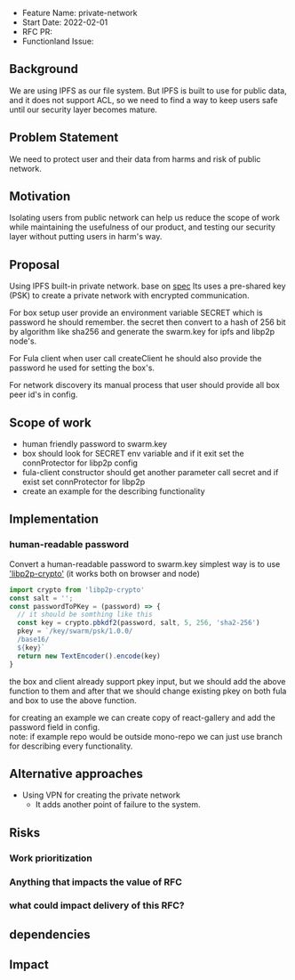 - Feature Name: private-network
- Start Date: 2022-02-01
- RFC PR:
- Functionland Issue:

## Background
We are using IPFS as our file system. But IPFS is built to use for public data, and it does not support ACL, 
so we need to find a way to keep users safe until our security layer becomes mature.

## Problem Statement
We need to protect user and their data from harms and risk of public network.  

## Motivation
Isolating users from public network can help us reduce the scope of work while maintaining the usefulness of our product, and testing our security layer without putting users in harm's way. 

## Proposal
Using IPFS built-in private network. base on [spec](https://github.com/libp2p/specs/blob/master/pnet/Private-Networks-PSK-V1.md)
Its uses a pre-shared key (PSK) to create a private network with encrypted communication.

For box setup user provide an environment variable SECRET which is password he should remember.
the secret then convert to a hash of 256 bit by algorithm like sha256 and generate the swarm.key for ipfs and libp2p node's.

For Fula client when user call createClient he should also provide the password he used for setting the box's.

For network discovery its manual process that user should provide all box peer id's in config.

## Scope of work
- human friendly password to swarm.key 
- box should look for SECRET env variable and if it exit set the connProtector for libp2p config
- fula-client constructor should get another parameter call secret and if exist set connProtector for libp2p
- create an example for the describing functionality

## Implementation 
### human-readable password
Convert a human-readable password to swarm.key
simplest way is to use ['libp2p-crypto'](https://github.com/libp2p/js-libp2p-crypto#cryptopbkdf2password-salt-iterations-keysize-hash) (it works both on browser and node)
```js
import crypto from 'libp2p-crypto'
const salt = '';
const passwordToPKey = (password) => {
  // it should be somthing like this
  const key = crypto.pbkdf2(password, salt, 5, 256, 'sha2-256')
  pkey = `/key/swarm/psk/1.0.0/
  /base16/
  ${key}`
  return new TextEncoder().encode(key)
}

```
the box and client already support pkey input, but we should add the above function to them
and after that we should change existing pkey on both fula and box to use the above function.

for creating an example we can create copy of react-gallery and add the password field in config.<br/>
note: if example repo would be outside mono-repo we can just use branch for describing every functionality.


## Alternative approaches
- Using VPN for creating the private network
  - It adds another point of failure to the system.

## Risks
### Work prioritization
### Anything that impacts the value of RFC
### what could impact delivery of this RFC?
## dependencies
## Impact
